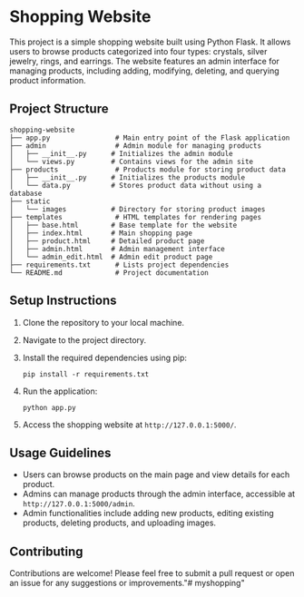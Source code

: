 # Shopping Website

This project is a simple shopping website built using Python Flask. It allows users to browse products categorized into four types: crystals, silver jewelry, rings, and earrings. The website features an admin interface for managing products, including adding, modifying, deleting, and querying product information.

## Project Structure

```
shopping-website
├── app.py                # Main entry point of the Flask application
├── admin                 # Admin module for managing products
│   ├── __init__.py      # Initializes the admin module
│   └── views.py         # Contains views for the admin site
├── products              # Products module for storing product data
│   ├── __init__.py      # Initializes the products module
│   └── data.py          # Stores product data without using a database
├── static
│   └── images           # Directory for storing product images
├── templates             # HTML templates for rendering pages
│   ├── base.html        # Base template for the website
│   ├── index.html       # Main shopping page
│   ├── product.html     # Detailed product page
│   ├── admin.html       # Admin management interface
│   └── admin_edit.html  # Admin edit product page
├── requirements.txt      # Lists project dependencies
└── README.md             # Project documentation
```

## Setup Instructions

1. Clone the repository to your local machine.
2. Navigate to the project directory.
3. Install the required dependencies using pip:

   ```
   pip install -r requirements.txt
   ```

4. Run the application:

   ```
   python app.py
   ```

5. Access the shopping website at `http://127.0.0.1:5000/`.

## Usage Guidelines

- Users can browse products on the main page and view details for each product.
- Admins can manage products through the admin interface, accessible at `http://127.0.0.1:5000/admin`.
- Admin functionalities include adding new products, editing existing products, deleting products, and uploading images.

## Contributing

Contributions are welcome! Please feel free to submit a pull request or open an issue for any suggestions or improvements."# myshopping" 
